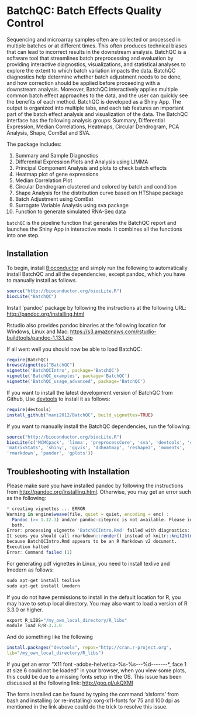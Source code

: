 BatchQC: Batch Effects Quality Control
======================================

Sequencing and microarray samples often are collected or processed in multiple 
batches or at different times. This often produces technical biases that can 
lead to incorrect results in the downstream analysis. BatchQC is a software tool
that streamlines batch preprocessing and evaluation by providing interactive 
diagnostics, visualizations, and statistical analyses to explore the extent to 
which batch variation impacts the data. BatchQC diagnostics help determine 
whether batch adjustment needs to be done, and how correction should be applied 
before proceeding with a downstream analysis. Moreover, BatchQC interactively 
applies multiple common batch effect approaches to the data, and the user can 
quickly see the benefits of each method. BatchQC is developed as a Shiny App. 
The output is organized into multiple tabs, and each tab features an important 
part of the batch effect analysis and visualization of the data. The BatchQC 
interface has the following analysis groups: Summary, Differential Expression, 
Median Correlations, Heatmaps, Circular Dendrogram, PCA Analysis, Shape, ComBat 
and SVA. 

The package includes:

1. Summary and Sample Diagnostics
2. Differential Expression Plots and Analysis using LIMMA
3. Principal Component Analysis and plots to check batch effects
4. Heatmap plot of gene expressions
5. Median Correlation Plot
6. Circular Dendrogram clustered and colored by batch and condition
7. Shape Analysis for the distribution curve based on HTShape package
8. Batch Adjustment using ComBat
9. Surrogate Variable Analysis using sva package
10. Function to generate simulated RNA-Seq data

`batchQC` is the pipeline function that generates the BatchQC report and 
launches the Shiny App in interactive mode. It combines all the functions into 
one step.

## Installation

To begin, install [Bioconductor](http://www.bioconductor.org/) and simply
run the following to automatically install BatchQC and all the dependencies, 
except pandoc, which you have to manually install as follows.

```r
source("http://bioconductor.org/biocLite.R")
biocLite("BatchQC")
```
Install 'pandoc' package by following the instructions at the following URL:
http://pandoc.org/installing.html

Rstudio also provides pandoc binaries at the following location for Windows, 
Linux and Mac:
https://s3.amazonaws.com/rstudio-buildtools/pandoc-1.13.1.zip 

If all went well you should now be able to load BatchQC:
```r
require(BatchQC)
browseVignettes("BatchQC")
vignette('BatchQCIntro', package='BatchQC')
vignette('BatchQC_examples', package='BatchQC')
vignette('BatchQC_usage_advanced', package='BatchQC')
```

If you want to install the latest development version of BatchQC from Github, 
Use [devtools](https://github.com/hadley/devtools) to install it as follows:
```r
require(devtools)
install_github("mani2012/BatchQC", build_vignettes=TRUE)
```
If you want to manually install the BatchQC dependencies, run the following:
```r
source("http://bioconductor.org/biocLite.R")
biocLite(c('MCMCpack', 'limma', 'preprocessCore', 'sva', 'devtools', 'corpcor', 
'matrixStats', 'shiny', 'ggvis', 'd3heatmap', 'reshape2', 'moments', 
'rmarkdown', 'pander', 'gplots'))
```

## Troubleshooting with Installation

Please make sure you have installed pandoc by following the instructions from http://pandoc.org/installing.html. Otherwise, you may get an error such as the 
following:

```r
* creating vignettes ... ERROR
Warning in engine$weave(file, quiet = quiet, encoding = enc) :
  Pandoc (>= 1.12.3) and/or pandoc-citeproc is not available. Please install 
  both.
Error: processing vignette 'BatchQCIntro.Rmd' failed with diagnostics:
It seems you should call rmarkdown::render() instead of knitr::knit2html() 
because BatchQCIntro.Rmd appears to be an R Markdown v2 document.
Execution halted
Error: Command failed (1)
```
For generating pdf vignettes in Linux, you need to install texlive and lmodern 
as follows:

```r
sudo apt-get install texlive
sudo apt-get install lmodern
```

If you do not have permissions to install in the default location for R, you 
may have to setup local directory. You may also want to load a version of 
R 3.3.0 or higher.
```r
export R_LIBS="/my_own_local_directory/R_libs"
module load R/R-3.3.0
```

And do something like the following
```r
install.packages("devtools", repos="http://cran.r-project.org", 
lib="/my_own_local_directory/R_libs")
```

If you get an error "X11 font -adobe-helvetica-%s-%s-*-*-%d-*-*-*-*-*-*-*, 
face 1 at size 6 could not be loaded" in your browser, when you view
some plots, this could be due to a missing fonts setup in the OS.
This issue has been discussed at the following link:
http://goo.gl/ukQXMI

The fonts installed can be found by typing the command ‘xlsfonts’ from bash and 
installing (or re-installing) xorg-x11-fonts for 75 and 100 dpi as mentioned
in the link above could do the trick to resolve this issue.
